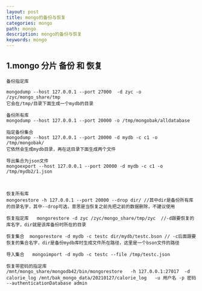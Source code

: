 ```yaml
---
layout: post
title: mongo的备份与恢复
categories: mongo
path: mongo
description: mongo的备份与恢复
keywords: mongo
---
```

 
 
## 1.mongo 分片 备份  和  恢复

	备份指定库   
		
	mongodump --host 127.0.0.1 --port 27000  -d zyc -o /zyc/mongo_share/tmp  
	它会在/tmp/目录下面生成一个mydb的目录   
		 
	备份所有库   
	mongodump --host 127.0.0.1 --port 20000 -o /tmp/mongobak/alldatabase   
		 
	指定备份集合   
	mongodump --host 127.0.0.1 --port 20000 -d mydb -c c1 -o /tmp/mongobak/   
	它依然会生成mydb目录，再在这目录下面生成两个文件   
		
	导出集合为json文件   
	mongoexport --host 127.0.0.1 --port 20000 -d mydb -c c1 -o /tmp/mydb2/1.json 


		
	恢复所有库   
	mongorestore -h 127.0.0.1 --port 20000 --drop dir/ //其中dir是备份所有库的目录名字，其中--drop可选，意思是当恢复之前先把之前的数据删除，不建议使用   
		
	恢复指定库   mongorestore -d zyc /zyc/mongo_share/tmp/zyc  //-d跟要恢复的库名字，dir就是该库备份时所在的目录  
		
	恢复集合  mongorestore -d mydb -c testc dir/mydb/testc.bson // -c后面跟要恢复的集合名字，dir是备份mydb库时生成文件所在路径，这里是一个bson文件的路径   
		
	导入集合   mongoimport -d mydb -c testc --file /tmp/testc.json  

    恢复带密码的指定库 
    /mnt/mongo_share/mongodb42/bin/mongorestore   -h 127.0.0.1:27017  -d calorie_log /mnt/bak_mongo_data/20210127/calorie_log   -u 用户名 -p 密码  --authenticationDatabase admin
